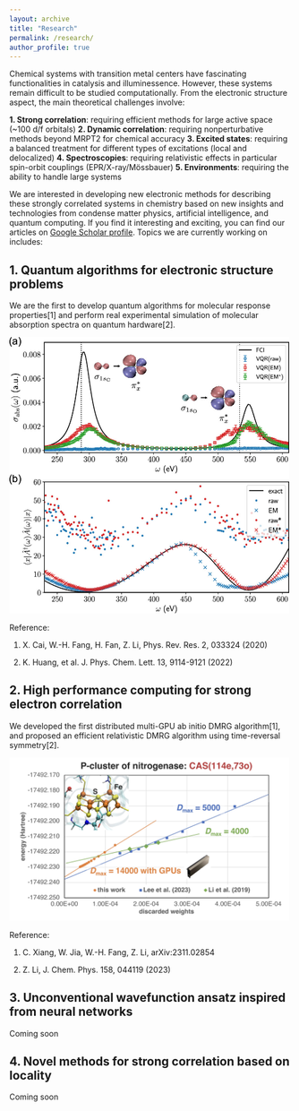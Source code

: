 ```yaml
---
layout: archive
title: "Research"
permalink: /research/
author_profile: true
---
```


Chemical systems with transition metal centers have fascinating functionalities in catalysis and illuminessence. However, these systems remain difficult to be studied computationally. From the electronic structure aspect, the main theoretical challenges involve:

**1. Strong correlation**: requiring efficient methods for large active space (~100 d/f orbitals)
**2. Dynamic correlation**: requiring nonperturbative methods beyond MRPT2 for chemical accuracy
**3. Excited states**: requiring a balanced treatment for different types of excitations (local and delocalized)
**4. Spectroscopies**: requiring relativistic effects in particular spin-orbit couplings (EPR/X-ray/Mössbauer)
**5. Environments**: requiring the ability to handle large systems

We are interested in developing new electronic methods for describing these strongly correlated systems in chemistry based on new insights and technologies from condense matter physics, artificial intelligence, and quantum computing. If you find it interesting and exciting, you can find our articles on [Google Scholar profile](https://scholar.google.com/citations?user=MYZZUJ0AAAAJ&hl=en). Topics we are currently working on includes:

## 1. Quantum algorithms for electronic structure problems

We are the first to develop quantum algorithms for molecular response properties[1] and perform real experimental simulation of molecular absorption spectra on quantum hardware[2].

<img src="../images/vqr.jpeg" width="500">

Reference:

1. X. Cai, W.-H. Fang, H. Fan, Z. Li, Phys. Rev. Res. 2, 033324 (2020)

2. K. Huang, et al. J. Phys. Chem. Lett. 13, 9114-9121 (2022) 

## 2. High performance computing for strong electron correlation

We developed the first distributed multi-GPU ab initio DMRG algorithm[1], and proposed an efficient relativistic DMRG algorithm using time-reversal symmetry[2].

<img src="../images/dmrg.jpg" width="500">

Reference:

1. C. Xiang, W. Jia, W.-H. Fang, Z. Li, arXiv:2311.02854

2. Z. Li, J. Chem. Phys. 158, 044119 (2023)


## 3. Unconventional wavefunction ansatz inspired from neural networks

Coming soon

## 4. Novel methods for strong correlation based on locality

Coming soon

